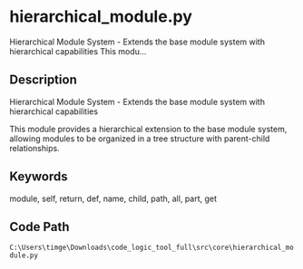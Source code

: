 # hierarchical_module.py

Hierarchical Module System - Extends the base module system with hierarchical capabilities This modu...

## Description

Hierarchical Module System - Extends the base module system with hierarchical capabilities

This module provides a hierarchical extension to the base module system,
allowing modules to be organized in a tree structure with parent-child relationships.

## Keywords

module, self, return, def, name, child, path, all, part, get

## Code Path

`C:\Users\timge\Downloads\code_logic_tool_full\src\core\hierarchical_module.py`

